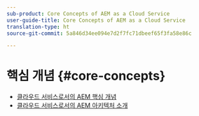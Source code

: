 ```yaml
---
sub-product: Core Concepts of AEM as a Cloud Service
user-guide-title: Core Concepts of AEM as a Cloud Service
translation-type: ht
source-git-commit: 5a846d34ee094e7d2f7fc71dbeef65f3fa58e86c

---
```



# 핵심 개념 {#core-concepts}

+ [클라우드 서비스로서의 AEM 핵심 개념](/help/core-concepts/home.md)
+ [클라우드 서비스로서의 AEM 아키텍처 소개](architecture.md)